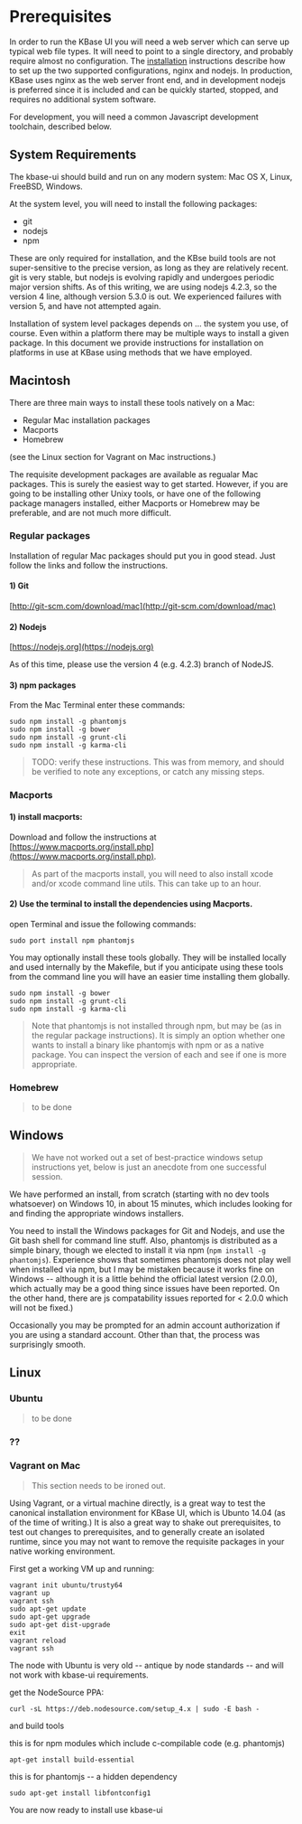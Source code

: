 # Prerequisites

In order to run the KBase UI you will need a web server which can serve up typical web file types. It will need to point to a single directory, and probably require almost no configuration. The [installation](installation.md) instructions describe how to set up the two supported configurations, nginx and nodejs. In production, KBase uses nginx as the web server front end, and in development nodejs is preferred since it is included and can be quickly started, stopped, and requires no additional system software.

For development, you will need a common Javascript development toolchain, described below.

## System Requirements

The kbase-ui should build and run on any modern system: Mac OS X, Linux, FreeBSD, Windows.

At the system level, you will need to install the following packages:

- git
- nodejs
- npm

These are only required for installation, and the KBse build tools are not super-sensitive to the precise version, as long as they are relatively recent. git is very stable, but nodejs is evolving rapidly and undergoes periodic major version shifts. As of this writing, we are using nodejs 4.2.3, so the version 4 line, although version 5.3.0 is out. We experienced failures with version 5, and have not attempted again.

Installation of system level packages depends on ... the system you use, of course. Even within a platform there may be multiple ways to install a given package. In this document we provide instructions for installation on platforms in use at KBase using methods that we have employed.

## Macintosh

There are three main ways to install these tools natively on a Mac:

- Regular Mac installation packages
- Macports
- Homebrew

(see the Linux section for Vagrant on Mac instructions.)

The requisite development packages are available as regualar Mac packages. This is surely the easiest way to get started. However, if you are going to be installing other Unixy tools, or have one of the following package managers installed, either Macports or Homebrew may be preferable, and are not much more difficult.


### Regular packages

Installation of regular Mac packages should put you in good stead. Just follow the links and follow the instructions.

#### 1) Git

[http://git-scm.com/download/mac](http://git-scm.com/download/mac)

#### 2) Nodejs

[https://nodejs.org](https://nodejs.org)

As of this time, please use the version 4 (e.g. 4.2.3) branch of NodeJS.

#### 3) npm packages

From the Mac Terminal enter these commands:

```
sudo npm install -g phantomjs
sudo npm install -g bower
sudo npm install -g grunt-cli
sudo npm install -g karma-cli
```

> TODO: verify these instructions. This was from memory, and should be verified to note any exceptions, or catch any missing steps.

### Macports

#### 1) install macports: 

Download and follow the instructions at [https://www.macports.org/install.php](https://www.macports.org/install.php).

> As part of the macports install, you will need to also install xcode and/or xcode command line utils. This can take up to an hour.

#### 2) Use the terminal to install the dependencies using Macports.

open Terminal and issue the following commands:

```
sudo port install npm phantomjs
```

You may optionally install these tools globally. They will be installed locally and used internally by the Makefile, but if you anticipate using these tools from the command line you will have an easier time installing them globally.

```
sudo npm install -g bower
sudo npm install -g grunt-cli
sudo npm install -g karma-cli
```

> Note that phantomjs is not installed through npm, but may be (as in the regular package instructions). It is simply an option whether one wants to install a binary like phantomjs with npm or as a native package. You can inspect the version of each and see if one is more appropriate.

### Homebrew

> to be done

## Windows

> We have not worked out a set of best-practice windows setup instructions yet, below is just an anecdote from one successful session.

We have performed an install, from scratch (starting with no dev tools whatsoever) on Windows 10, in about 15 minutes, which includes looking for and finding the appropriate windows installers.

You need to install the Windows packages for Git and Nodejs, and use the Git bash shell for command line stuff. Also, phantomjs is distributed as a simple binary, though we elected to install it via npm (```npm install -g phantomjs```). Experience shows that sometimes phantomjs does not play well when installed via npm, but I may be mistaken because it works fine on Windows -- although it is a little behind the official latest version (2.0.0), which actually may be a good thing since issues have been reported. On the other hand, there are js compatability issues reported for < 2.0.0 which will not be fixed.)

Occasionally you may be prompted for an admin account authorization if you are using a standard account. Other than that, the process was surprisingly smooth.

## Linux

### Ubuntu

> to be done

### ??

### Vagrant on Mac

> This section needs to be ironed out.

Using Vagrant, or a virtual machine directly, is a great way to test the canonical installation environment for KBase UI, which is Ubunto 14.04 (as of the time of writing.) It is also a great way to shake out prerequisites, to test out changes to prerequisites, and to generally create an isolated runtime, since you may not want to remove the requisite packages in your native working environment.

First get a working VM up and running:

```
vagrant init ubuntu/trusty64
vagrant up
vagrant ssh
sudo apt-get update
sudo apt-get upgrade
sudo apt-get dist-upgrade
exit
vagrant reload
vagrant ssh
```

The node with Ubuntu is very old -- antique by node standards -- and will not work with kbase-ui requirements.

get the NodeSource PPA:

```
curl -sL https://deb.nodesource.com/setup_4.x | sudo -E bash -
```

and build tools

this is for npm modules which include c-compilable code (e.g. phantomjs)

```
apt-get install build-essential
```

this is for phantomjs -- a hidden dependency

```
sudo apt-get install libfontconfig1
```

You are now ready to install use kbase-ui